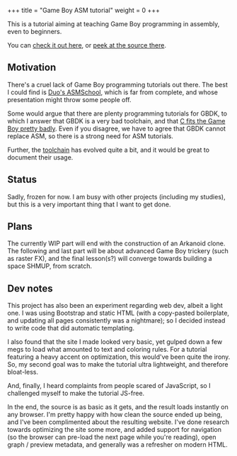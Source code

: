 +++
title = "Game Boy ASM tutorial"
weight = 0
+++

This is a tutorial aiming at teaching Game Boy programming in assembly, even to beginners.

You can [check it out here](/gb-asm-tutorial), or [peek at the source there](https://github.com/ISSOtm/gb-asm-tutorial).

<!-- more -->

## Motivation

There's a cruel lack of Game Boy programming tutorials out there. The best I could find is [Duo's ASMSchool](http://gameboy.mongenel.com/asmschool.html), which is far from complete, and whose presentation might throw some people off.

Some would argue that there are plenty programming tutorials for GBDK, to which I answer that GBDK is a very bad toolchain, and that [C fits the Game Boy pretty badly](https://gist.github.com/ISSOtm/4f4d335c3fd258ad0dfc7d4d615409fd.js). Even if you disagree, we have to agree that GBDK cannot replace ASM, so there is a strong need for ASM tutorials.

Further, the [toolchain](https://github.com/rednex/rgbds) has evolved quite a bit, and it would be great to document their usage.


## Status

Sadly, frozen for now. I am busy with other projects (including my studies), but this is a very important thing that I want to get done.


## Plans

The currently WIP part will end with the construction of an Arkanoid clone. The following and last part will be about advanced Game Boy trickery (such as raster FX), and the final lesson(s?) will converge towards building a space SHMUP, from scratch.



## Dev notes

This project has also been an experiment regarding web dev, albeit a light one. I was using Bootstrap and static HTML (with a copy-pasted boilerplate, and updating all pages consistently was a nightmare); so I decided instead to write code that did automatic templating.

I also found that the site I made looked very basic, yet gulped down a few megs to load what amounted to text and coloring rules. For a tutorial featuring a heavy accent on optimization, this would've been quite the irony. So, my second goal was to make the tutorial ultra lightweight, and therefore bloat-less.

And, finally, I heard complaints from people scared of JavaScript, so I challenged myself to make the tutorial JS-free.

In the end, the source is as basic as it gets, and the result loads instantly on any browser. I'm pretty happy with how clean the source ended up being, and I've been complimented about the resulting website. I've done research towards optimizing the site some more, and added support for navigation (so the browser can pre-load the next page while you're reading), open graph / preview metadata, and generally was a refresher on modern HTML.
